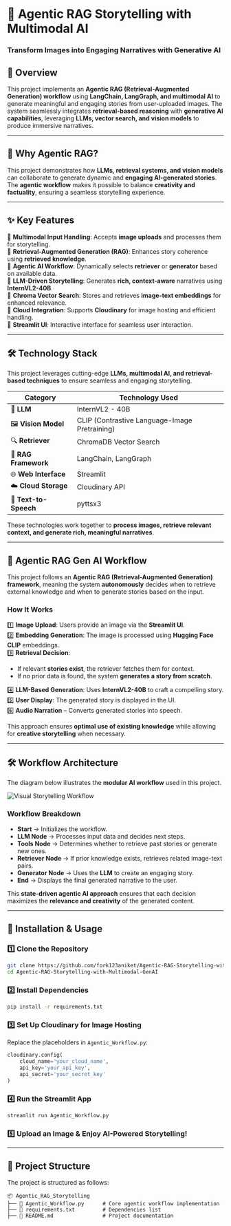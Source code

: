 # 📖 **Agentic RAG Storytelling with Multimodal AI**  

### **Transform Images into Engaging Narratives with Generative AI**  

## 🚀 Overview  
This project implements an **Agentic RAG (Retrieval-Augmented Generation) workflow** using **LangChain, LangGraph, and multimodal AI** to generate meaningful and engaging stories from user-uploaded images. The system seamlessly integrates **retrieval-based reasoning** with **generative AI capabilities**, leveraging **LLMs, vector search, and vision models** to produce immersive narratives.  

---

## 🎯 **Why Agentic RAG?**  
This project demonstrates how **LLMs, retrieval systems, and vision models** can collaborate to generate dynamic and **engaging AI-generated stories**. The **agentic workflow** makes it possible to balance **creativity and factuality**, ensuring a seamless storytelling experience.

---

## ✨ Key Features  
🔹 **Multimodal Input Handling**: Accepts **image uploads** and processes them for storytelling.  
🔹 **Retrieval-Augmented Generation (RAG)**: Enhances story coherence using **retrieved knowledge**.  
🔹 **Agentic AI Workflow**: Dynamically selects **retriever** or **generator** based on available data.  
🔹 **LLM-Driven Storytelling**: Generates **rich, context-aware** narratives using **InternVL2-40B**.  
🔹 **Chroma Vector Search**: Stores and retrieves **image-text embeddings** for enhanced relevance.  
🔹 **Cloud Integration**: Supports **Cloudinary** for image hosting and efficient handling.  
🔹 **Streamlit UI**: Interactive interface for seamless user interaction.  

---

## 🛠 **Technology Stack**  

This project leverages cutting-edge **LLMs, multimodal AI, and retrieval-based techniques** to ensure seamless and engaging storytelling.  

| **Category**       | **Technology Used** |
|--------------------|--------------------|
| 🤖 **LLM**         | InternVL2 - 40B |
| 🖼 **Vision Model** | CLIP (Contrastive Language-Image Pretraining) |
| 🔍 **Retriever**    | ChromaDB Vector Search |
| 📜 **RAG Framework** | LangChain, LangGraph |
| 🌐 **Web Interface** | Streamlit |
| ☁️ **Cloud Storage** | Cloudinary API |
| 🎤 **Text-to-Speech** | pyttsx3 |

These technologies work together to **process images, retrieve relevant context, and generate rich, meaningful narratives**.  

---

## 🎯 **Agentic RAG Gen AI Workflow**  

This project follows an **Agentic RAG (Retrieval-Augmented Generation) framework**, meaning the system **autonomously** decides when to retrieve external knowledge and when to generate stories based on the input.  

### **How It Works**  
1️⃣ **Image Upload**: Users provide an image via the **Streamlit UI**.  
2️⃣ **Embedding Generation**: The image is processed using **Hugging Face CLIP** embeddings.  
3️⃣ **Retrieval Decision**:  
   - If relevant **stories exist**, the retriever fetches them for context.  
   - If no prior data is found, the system **generates a story from scratch**.
     
4️⃣ **LLM-Based Generation**: Uses **InternVL2-40B** to craft a compelling story.  
5️⃣ **User Display**: The generated story is displayed in the UI.  
6️⃣ **Audio Narration** – Converts generated stories into speech.  

This approach ensures **optimal use of existing knowledge** while allowing for **creative storytelling** when necessary.  

---

## 🛠 **Workflow Architecture**  

The diagram below illustrates the **modular AI workflow** used in this project.  

![Visual Storytelling Workflow](https://github.com/fork123aniket/Agentic-RAG-Storytelling-with-Multimodal-GenAI/blob/main/Images/Architecture.jpg)  

### **Workflow Breakdown**  
- **Start** → Initializes the workflow.  
- **LLM Node** → Processes input data and decides next steps.  
- **Tools Node** → Determines whether to retrieve past stories or generate new ones.  
- **Retriever Node** → If prior knowledge exists, retrieves related image-text pairs.  
- **Generator Node** → Uses the **LLM** to create an engaging story.  
- **End** → Displays the final generated narrative to the user.  

This **state-driven agentic AI approach** ensures that each decision maximizes the **relevance and creativity** of the generated content.  

---

## 📌 **Installation & Usage**  

### **1️⃣ Clone the Repository**  
```bash
git clone https://github.com/fork123aniket/Agentic-RAG-Storytelling-with-Multimodal-GenAI.git
cd Agentic-RAG-Storytelling-with-Multimodal-GenAI
```

### **2️⃣ Install Dependencies**  
```bash
pip install -r requirements.txt
```

### **3️⃣ Set Up Cloudinary for Image Hosting**  
Replace the placeholders in `Agentic_Workflow.py`:  
```python
cloudinary.config(
    cloud_name='your_cloud_name',
    api_key='your_api_key',
    api_secret='your_secret_key'
)
```

### **4️⃣ Run the Streamlit App**  
```bash
streamlit run Agentic_Workflow.py
```

### **5️⃣ Upload an Image & Enjoy AI-Powered Storytelling!**  

---

## 📂 **Project Structure**  

The project is structured as follows:  

```
📦 Agentic_RAG_Storytelling
├── 📜 Agentic_Workflow.py      # Core agentic workflow implementation
├── 📜 requirements.txt         # Dependencies list
├── 📜 README.md                # Project documentation
